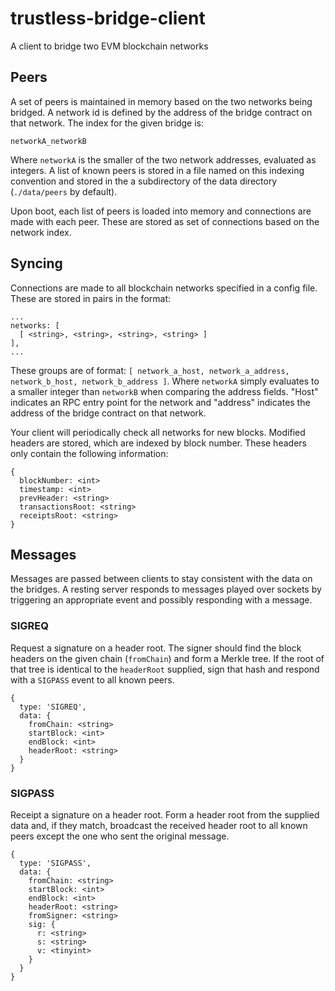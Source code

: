 # trustless-bridge-client
A client to bridge two EVM blockchain networks

## Peers

A set of peers is maintained in memory based on the two networks being bridged. A network id is defined by the address of the bridge contract on that network. The index for the given bridge is:

```
networkA_networkB
```

Where `networkA` is the smaller of the two network addresses, evaluated as integers. A list of known peers is stored in a file named on this indexing convention and stored in the a subdirectory of the data directory (`./data/peers` by default).

Upon boot, each list of peers is loaded into memory and connections are made with each peer. These are stored as set of connections based on the network index.

## Syncing

Connections are made to all blockchain networks specified in a config file. These are stored in pairs in the format:

```
...
networks: [
  [ <string>, <string>, <string>, <string> ]
],
...
```

These groups are of format: `[ network_a_host, network_a_address, network_b_host, network_b_address ]`. Where `networkA` simply evaluates to a smaller integer than `networkB` when comparing the address fields. "Host" indicates an RPC entry point for the network and "address" indicates the address of the bridge contract on that network.


Your client will periodically check all networks for new blocks. Modified headers are stored, which are indexed by block number. These headers only contain the following information:

```
{
  blockNumber: <int>
  timestamp: <int>
  prevHeader: <string>
  transactionsRoot: <string>
  receiptsRoot: <string>
}
```

## Messages

Messages are passed between clients to stay consistent with the data on the bridges. A resting server responds to messages played over sockets by triggering an appropriate event and possibly responding with a message.

### SIGREQ

Request a signature on a header root. The signer should find the block headers on the given chain (`fromChain`) and form a Merkle tree. If the root of that tree is identical to the `headerRoot` supplied, sign that hash and respond with a `SIGPASS` event to all known peers.

```
{
  type: 'SIGREQ',
  data: {
    fromChain: <string>
    startBlock: <int>
    endBlock: <int>
    headerRoot: <string>
  }
}
```

### SIGPASS

Receipt a signature on a header root. Form a header root from the supplied data and, if they match, broadcast the received header root to all known peers except the one who sent the original message.

```
{
  type: 'SIGPASS',
  data: {
    fromChain: <string>
    startBlock: <int>
    endBlock: <int>
    headerRoot: <string>
    fromSigner: <string>
    sig: {
      r: <string>
      s: <string>
      v: <tinyint>
    }
  }
}
```
